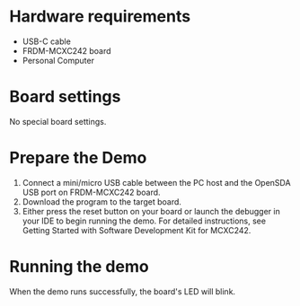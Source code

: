 Hardware requirements
=====================
- USB-C cable
- FRDM-MCXC242 board
- Personal Computer

Board settings
==============
No special board settings.

Prepare the Demo
================
1. Connect a mini/micro USB cable between the PC host and the OpenSDA USB port on FRDM-MCXC242 board.
2. Download the program to the target board.
3. Either press the reset button on your board or launch the debugger in your IDE to begin running
   the demo. For detailed instructions, see Getting Started with Software Development Kit for
   MCXC242.

Running the demo
================
When the demo runs successfully, the board's LED will blink.
